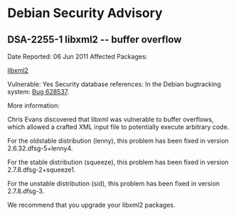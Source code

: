 
Debian Security Advisory
========================


DSA-2255-1 libxml2 -- buffer overflow
-------------------------------------



Date Reported:
06 Jun 2011
Affected Packages:

[libxml2](https://packages.debian.org/src:libxml2)

Vulnerable:
Yes
Security database references:
In the Debian bugtracking system: [Bug 628537](https://bugs.debian.org/cgi-bin/bugreport.cgi?bug=628537).  

More information:

Chris Evans discovered that libxml was vulnerable to buffer overflows,
which allowed a crafted XML input file to potentially execute arbitrary
code.


For the oldstable distribution (lenny), this problem has been fixed in
version 2.6.32.dfsg-5+lenny4.


For the stable distribution (squeeze), this problem has been fixed in
version 2.7.8.dfsg-2+squeeze1.


For the unstable distribution (sid), this problem has been fixed in
version 2.7.8.dfsg-3.


We recommend that you upgrade your libxml2 packages.





